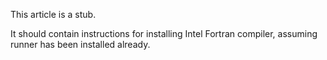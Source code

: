 This article is a stub.

It should contain instructions for installing Intel Fortran compiler, assuming runner has been installed already.
